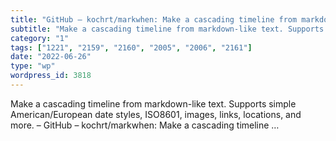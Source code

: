 ```yaml
---
title: "GitHub – kochrt/markwhen: Make a cascading timeline from markdown-like text."
subtitle: "Make a cascading timeline from markdown-like text. Supports simple American/European date styles, IS..."
category: "1"
tags: ["1221", "2159", "2160", "2005", "2006", "2161"]
date: "2022-06-26"
type: "wp"
wordpress_id: 3818
---
```

Make a cascading timeline from markdown-like text. Supports simple American/European date styles, ISO8601, images, links, locations, and more. – GitHub – kochrt/markwhen: Make a cascading timeline …